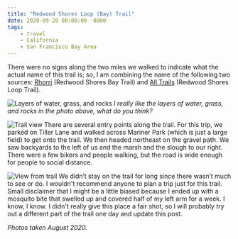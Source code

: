```yaml
---
title: "Redwood Shores Loop (Bay) Trail"
date: 2020-09-28 00:00:00 -0800
tags:
    - travel
    - California
    - San Francisco Bay Area
---
```


There were no signs along the two miles we walked to indicate what the actual name of this trail is; so, I am combining the name of the following two sources: [Rhorri](http://www.rhorii.com/RedwoodShores/RedwoodShores.html) (Redwood Shores Bay Trail) and [All Trails](https://www.alltrails.com/explore/trail/us/california/redwood-shores-loop-trail?mobileMap=false&ref=sidebar-static-map&ref=sidebar-view-full-map) (Redwood Shores Loop Trail).

![Layers of water, grass, and rocks](https://i.imgur.com/xTuCN8W.jpg)
*I really like the layers of water, grass, and rocks in the photo above, what do you think?*

![Trail view](https://i.imgur.com/I8m1x4u.jpg)
There are several entry points along the trail. For this trip, we parked on Tiller Lane and walked across Mariner Park (which is just a large field) to get onto the trail. We then headed northeast on the gravel path. We saw backyards to the left of us and the marsh and the slough to our right. There were a few bikers and people walking, but the road is wide enough for people to social distance.

![View from trail](https://i.imgur.com/IMYN1eH.jpg)
We didn’t stay on the trail for long since there wasn’t much to see or do. I wouldn't recommend anyone to plan a trip just for this trail. Small disclaimer that I might be a little biased because I ended up with a mosquito bite that swelled up and covered half of my left arm for a week. I know, I know. I didn't really give this place a fair shot, so I will probably try out a different part of the trail one day and update this post.

*Photos taken August 2020.*
